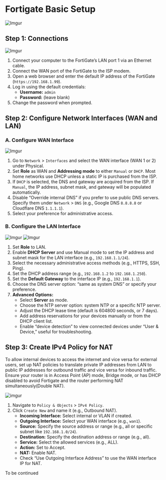 # Fortigate Basic Setup
![Imgur](https://imgur.com/K33rli9.jpg)

## Step 1: Connections

![Imgur](https://imgur.com/DiHQAIn.jpg)
1. Connect your computer to the FortiGate’s LAN port 1 via an Ethernet cable.
2. Connect the WAN port of the FortiGate to the ISP modem.
3. Open a web browser and enter the default IP address of the FortiGate (`https://192.168.1.99`).
4. Log in using the default credentials:
   - **Username:** `admin`
   - **Password:** (leave blank)
5. Change the password when prompted.


## Step 2: Configure Network Interfaces (WAN and LAN)

### A. Configure WAN Interface

![Imgur](https://imgur.com/DygodHf.jpg)

1. Go to `Network` > `Interfaces` and select the WAN interface (WAN 1 or 2) under Physical.
2. Set **Role** as WAN and **Addressing mode** to either `Manual` or `DHCP`. Most home networks use DHCP unless a static IP is purchased from the ISP.
3. If `DHCP` is selected, the DNS and gateway are acquired from the ISP. If `Manual`, the IP address, subnet mask, and gateway will be populated automatically.
4. Disable “Override internal DNS” if you prefer to use public DNS servers. Specify them under `Network` > `DNS` (e.g., Google DNS `8.8.8.8` or Cloudflare DNS `1.1.1.1`).
5. Select your preference for administrative access.
   

### B. Configure the LAN Interface

![Imgur](https://imgur.com/yG9SWb9.jpg)
![Imgur](https://imgur.com/xhHDwFz.jpg)

1. Set **Role** to LAN.
2. Enable **DHCP Server** and use Manual mode to set the IP address and subnet mask for the LAN interface (e.g., `192.168.1.1/24`).
3. Select the necessary administrative access methods (e.g., HTTPS, SSH, Ping).
4. Set the DHCP address range (e.g., `192.168.1.2` to `192.168.1.250`).
5. Set the **Default Gateway** to the interface IP (e.g., `192.168.1.1`).
6. Choose the DNS server option: “same as system DNS” or specify your preference.
7. **Advanced Options:**
   - Select **Server** as mode.
   - Choose the NTP server option: system NTP or a specific NTP server.
   - Adjust the DHCP lease time (default is 604800 seconds, or 7 days).
   - Add address reservations for your devices manually or from the DHCP client list.
   - Enable “device detection” to view connected devices under “User & Device,” useful for troubleshooting.

## Step 3: Create IPv4 Policy for NAT

To allow internal devices to access the internet and vice versa for external users, set up NAT policies to translate private IP addresses from LAN to public IP addresses for outbound traffic and vice versa for inbound traffic. Ensure your router is in Access Point (AP) mode, Bridge mode, or has DHCP disabled to avoid Fortigate and the router performing NAT simultaneously(Double NAT).

![imgur](https://imgur.com/vhybhn0.jpg)

1. Navigate to `Policy & Objects` > `IPv4 Policy`.
2. Click `Create New` and name it (e.g., Outbound NAT).
   - **Incoming Interface:** Select internal or VLAN if created.
   - **Outgoing Interface:** Select your WAN interface (e.g., `wan1`).
   - **Source:** Specify the source address or range (e.g., all or specific subnet like `192.168.1.0/24`).
   - **Destination:** Specify the destination address or range (e.g., all).
   - **Service:** Select the allowed services (e.g., ALL).
   - **Action:** Set to Accept.
   - **NAT:** Enable NAT.
   - Check “Use Outgoing Interface Address” to use the WAN interface IP for NAT.
  
  To be continued
